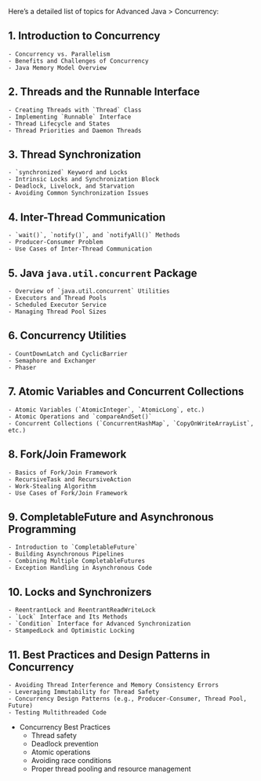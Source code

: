 Here’s a detailed list of topics for Advanced Java > Concurrency:

## 1. Introduction to Concurrency
    
    - Concurrency vs. Parallelism
    - Benefits and Challenges of Concurrency
    - Java Memory Model Overview

## 2. Threads and the Runnable Interface
    
    - Creating Threads with `Thread` Class
    - Implementing `Runnable` Interface
    - Thread Lifecycle and States
    - Thread Priorities and Daemon Threads

## 3. Thread Synchronization
    
    - `synchronized` Keyword and Locks
    - Intrinsic Locks and Synchronization Block
    - Deadlock, Livelock, and Starvation
    - Avoiding Common Synchronization Issues

## 4. Inter-Thread Communication
    
    - `wait()`, `notify()`, and `notifyAll()` Methods
    - Producer-Consumer Problem
    - Use Cases of Inter-Thread Communication

## 5. Java `java.util.concurrent` Package
    
    - Overview of `java.util.concurrent` Utilities
    - Executors and Thread Pools
    - Scheduled Executor Service
    - Managing Thread Pool Sizes

## 6. Concurrency Utilities
    
    - CountDownLatch and CyclicBarrier
    - Semaphore and Exchanger
    - Phaser

## 7. Atomic Variables and Concurrent Collections
    
    - Atomic Variables (`AtomicInteger`, `AtomicLong`, etc.)
    - Atomic Operations and `compareAndSet()`
    - Concurrent Collections (`ConcurrentHashMap`, `CopyOnWriteArrayList`, etc.)

## 8. Fork/Join Framework
    
    - Basics of Fork/Join Framework
    - RecursiveTask and RecursiveAction
    - Work-Stealing Algorithm
    - Use Cases of Fork/Join Framework

## 9. CompletableFuture and Asynchronous Programming
    
    - Introduction to `CompletableFuture`
    - Building Asynchronous Pipelines
    - Combining Multiple CompletableFutures
    - Exception Handling in Asynchronous Code

## 10. Locks and Synchronizers
    
    - ReentrantLock and ReentrantReadWriteLock
    - `Lock` Interface and Its Methods
    - `Condition` Interface for Advanced Synchronization
    - StampedLock and Optimistic Locking

## 11. Best Practices and Design Patterns in Concurrency
    
    - Avoiding Thread Interference and Memory Consistency Errors
    - Leveraging Immutability for Thread Safety
    - Concurrency Design Patterns (e.g., Producer-Consumer, Thread Pool, Future)
    - Testing Multithreaded Code

- Concurrency Best Practices
    - Thread safety
    - Deadlock prevention
    - Atomic operations
    - Avoiding race conditions
    - Proper thread pooling and resource management